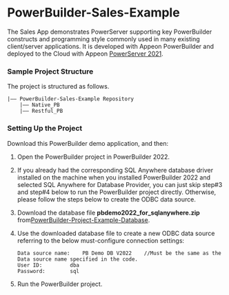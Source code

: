 # PowerBuilder-Sales-Example

The Sales App demonstrates PowerServer supporting key PowerBuilder constructs and programming style commonly used in many existing client/server applications. It is developed with Appeon PowerBuilder and deployed to the Cloud with Appeon [PowerServer 2021](https://www.appeon.com/products/powerserver). 

### Sample Project Structure

The project is structured as follows.

```
|—— PowerBuilder-Sales-Example Repository 
	|—— Native_PB				
	|—— Restful_PB
```

### Setting Up the Project

Download this PowerBuilder demo application, and then:

1. Open the PowerBuilder project in PowerBuilder 2022.

2. If you already had the corresponding SQL Anywhere database driver installed on the machine when you installed PowerBuilder 2022 and selected SQL Anywhere for Database Provider, you can just skip step#3 and step#4 below to run the PowerBuilder project directly. Otherwise, please follow the steps below to create the ODBC data source. 

3. Download the database file <b>pbdemo2022_for_sqlanywhere.zip</b> from[PowerBuilder-Project-Example-Database](https://github.com/Appeon/PowerBuilder-Project-Example-Database). 

4. Use the downloaded database file to create a new ODBC data source referring to the below must-configure connection settings:

   ```
   Data source name: 	PB Demo DB V2022	//Must be the same as the Data source name specified in the code.
   User ID: 		dba
   Password: 		sql
   ```

5. Run the PowerBuilder project.
